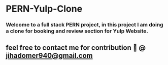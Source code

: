 # PERN-Yulp-Clone

### Welcome to a full stack PERN project, in this project I am doing a clone for booking and review section for Yulp Website.
## feel free to contact me for contribution 🦾 @ jihadomer940@gmail.com


